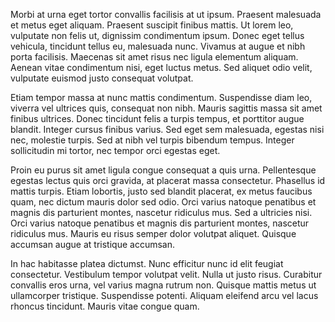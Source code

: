 Morbi at urna eget tortor convallis facilisis at ut ipsum. Praesent malesuada
et metus eget aliquam. Praesent suscipit finibus mattis. Ut lorem leo,
vulputate non felis ut, dignissim condimentum ipsum. Donec eget tellus
vehicula, tincidunt tellus eu, malesuada nunc. Vivamus at augue et nibh porta
facilisis. Maecenas sit amet risus nec ligula elementum aliquam. Aenean vitae
condimentum nisi, eget luctus metus. Sed aliquet odio velit, vulputate euismod
justo consequat volutpat.

Etiam tempor massa at nunc mattis condimentum. Suspendisse diam leo, viverra
vel ultrices quis, consequat non nibh. Mauris sagittis massa sit amet finibus
ultrices. Donec tincidunt felis a turpis tempus, et porttitor augue blandit.
Integer cursus finibus varius. Sed eget sem malesuada, egestas nisi nec,
molestie turpis. Sed at nibh vel turpis bibendum tempus. Integer sollicitudin
mi tortor, nec tempor orci egestas eget.

Proin eu purus sit amet ligula congue consequat a quis urna. Pellentesque
egestas lectus quis orci gravida, at placerat massa consectetur. Phasellus id
mattis turpis. Etiam lobortis, justo sed blandit placerat, ex metus faucibus
quam, nec dictum mauris dolor sed odio. Orci varius natoque penatibus et magnis
dis parturient montes, nascetur ridiculus mus. Sed a ultricies nisi. Orci
varius natoque penatibus et magnis dis parturient montes, nascetur ridiculus
mus. Mauris eu risus semper dolor volutpat aliquet. Quisque accumsan augue at
tristique accumsan.

In hac habitasse platea dictumst. Nunc efficitur nunc id elit feugiat
consectetur. Vestibulum tempor volutpat velit. Nulla ut justo risus. Curabitur
convallis eros urna, vel varius magna rutrum non. Quisque mattis metus ut
ullamcorper tristique. Suspendisse potenti. Aliquam eleifend arcu vel lacus
rhoncus tincidunt. Mauris vitae congue quam.
